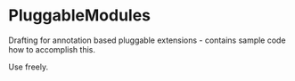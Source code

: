 PluggableModules
================

Drafting for annotation based pluggable extensions - contains sample code how to accomplish this.

Use freely.